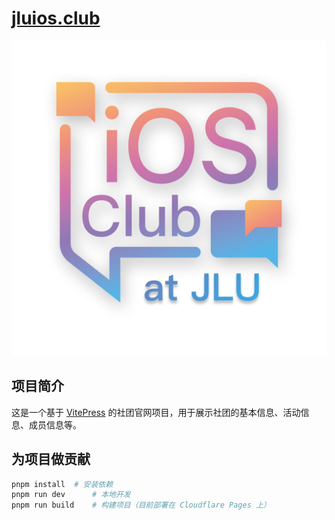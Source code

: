# [jluios.club](https://jluios.club/)

![logo-hero.png](docs%2Fpublic%2Flogo-hero.png)

## 项目简介

这是一个基于 [VitePress](https://vitepress.dev/) 的社团官网项目，用于展示社团的基本信息、活动信息、成员信息等。

## 为项目做贡献

```bash
pnpm install  # 安装依赖
pnpm run dev      # 本地开发
pnpm run build    # 构建项目（目前部署在 Cloudflare Pages 上）
```
